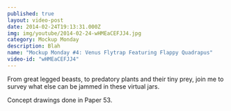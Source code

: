 ```yaml
---
published: true
layout: video-post
date: 2014-02-24T19:13:31.000Z
img: img/youtube/2014-02-24-wHMEaCEFJJ4.jpg
category: Mockup Monday
description: Blah
name: "Mockup Monday #4: Venus Flytrap Featuring Flappy Quadrapus"
video-id: "wHMEaCEFJJ4"
---
```

From great legged beasts, to predatory plants and their tiny prey, join me to survey what else can be jammed in these virtual jars.

Concept drawings done in Paper 53.
